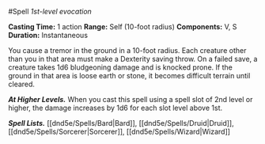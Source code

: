 #Spell
*1st-level evocation*

**Casting Time:** 1 action
**Range:** Self (10-foot radius)
**Components:** V, S
**Duration:** Instantaneous

You cause a tremor in the ground in a 10-foot radius. Each creature other than you in that area must make a Dexterity saving throw. On a failed save, a creature takes 1d6 bludgeoning damage and is knocked prone. If the ground in that area is loose earth or stone, it becomes difficult terrain until cleared.

***At Higher Levels.*** When you cast this spell using a spell slot of 2nd level or higher, the damage increases by 1d6 for each slot level above 1st.

***Spell Lists.*** [[dnd5e/Spells/Bard\|Bard]], [[dnd5e/Spells/Druid\|Druid]], [[dnd5e/Spells/Sorcerer\|Sorcerer]], [[dnd5e/Spells/Wizard\|Wizard]]